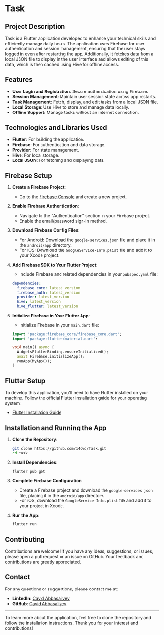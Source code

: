 # Task

## Project Description
Task is a Flutter application developed to enhance your technical skills and efficiently manage daily tasks. The application uses Firebase for user authentication and session management, ensuring that the user stays logged in even after restarting the app. Additionally, it fetches data from a local JSON file to display in the user interface and allows editing of this data, which is then cached using Hive for offline access.

## Features
- **User Login and Registration**: Secure authentication using Firebase.
- **Session Management**: Maintain user session state across app restarts.
- **Task Management**: Fetch, display, and edit tasks from a local JSON file.
- **Local Storage**: Use Hive to store and manage data locally.
- **Offline Support**: Manage tasks without an internet connection.

## Technologies and Libraries Used
- **Flutter**: For building the application.
- **Firebase**: For authentication and data storage.
- **Provider**: For state management.
- **Hive**: For local storage.
- **Local JSON**: For fetching and displaying data.

## Firebase Setup
1. **Create a Firebase Project**:
    - Go to the [Firebase Console](https://console.firebase.google.com/) and create a new project.

2. **Enable Firebase Authentication**:
    - Navigate to the "Authentication" section in your Firebase project.
    - Enable the email/password sign-in method.

3. **Download Firebase Config Files**:
    - For Android: Download the `google-services.json` file and place it in the `android/app` directory.
    - For iOS: Download the `GoogleService-Info.plist` file and add it to your Xcode project.

4. **Add Firebase SDK to Your Flutter Project**:
    - Include Firebase and related dependencies in your `pubspec.yaml` file:
    ```yaml
    dependencies:
      firebase_core: latest_version
      firebase_auth: latest_version
      provider: latest_version
      hive: latest_version
      hive_flutter: latest_version
    ```

5. **Initialize Firebase in Your Flutter App**:
    - Initialize Firebase in your `main.dart` file:
    ```dart
    import 'package:firebase_core/firebase_core.dart';
    import 'package:flutter/material.dart';

    void main() async {
      WidgetsFlutterBinding.ensureInitialized();
      await Firebase.initializeApp();
      runApp(MyApp());
    }
    ```

## Flutter Setup
To develop this application, you'll need to have Flutter installed on your machine. Follow the official Flutter installation guide for your operating system:

- [Flutter Installation Guide](https://flutter.dev/docs/get-started/install)

## Installation and Running the App
1. **Clone the Repository**:
    ```bash
    git clone https://github.com/14cvd/Task.git
    cd task
    ```

2. **Install Dependencies**:
    ```bash
    flutter pub get
    ```

3. **Complete Firebase Configuration**:
    - Create a Firebase project and download the `google-services.json` file, placing it in the `android/app` directory.
    - For iOS, download the `GoogleService-Info.plist` file and add it to your project in Xcode.

4. **Run the App**:
    ```bash
    flutter run
    ```

## Contributing
Contributions are welcome! If you have any ideas, suggestions, or issues, please open a pull request or an issue on GitHub. Your feedback and contributions are greatly appreciated.

## Contact
For any questions or suggestions, please contact me at:
- **LinkedIn**: [Cavid Abbasaliyev]((https://www.linkedin.com/in/abbas3liyev/))
- **GitHub**: [Cavid Abbasaliyev](https://github.com/14cvd)

---

To learn more about the application, feel free to clone the repository and follow the installation instructions. Thank you for your interest and contributions!

